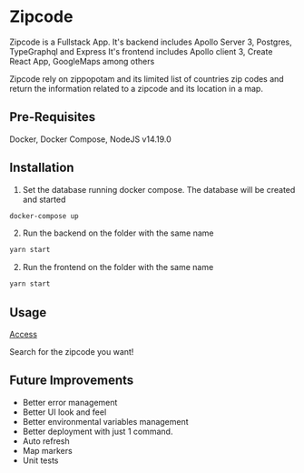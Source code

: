 # Zipcode

Zipcode is a Fullstack App.
It's backend includes Apollo Server 3, Postgres, TypeGraphql and Express
It's frontend includes Apollo client 3, Create React App, GoogleMaps among others

Zipcode rely on zippopotam and its limited list of countries zip codes and return the information related to a zipcode and its location in a map.

## Pre-Requisites

Docker, Docker Compose, NodeJS v14.19.0

## Installation

1. Set the database running docker compose.
   The database will be created and started

```bash
docker-compose up
```

2. Run the backend on the folder with the same name

```bash
yarn start
```

2. Run the frontend on the folder with the same name

```bash
yarn start
```

## Usage

[Access](http://localhost:3000)

Search for the zipcode you want!

## Future Improvements

- Better error management
- Better UI look and feel
- Better environmental variables management
- Better deployment with just 1 command.
- Auto refresh
- Map markers
- Unit tests
